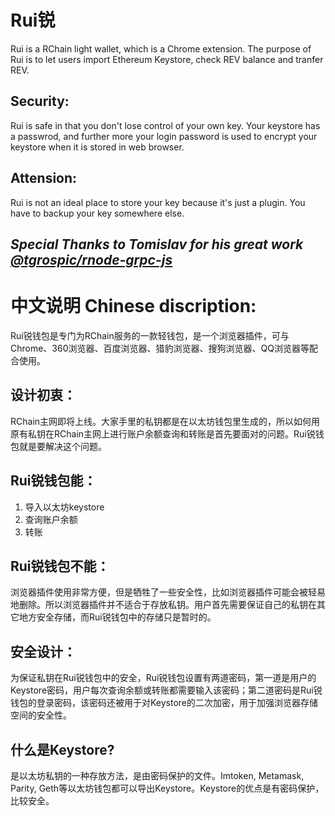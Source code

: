 # Rui锐

Rui is a RChain light wallet, which is a Chrome extension. The purpose of Rui is to let users import Ethereum Keystore, check REV balance and tranfer REV.

## Security:
Rui is safe in that you don't lose control of your own key. Your keystore has a passwrod, and further more your login password is used to encrypt your keystore when it is stored in web browser.

## Attension:
Rui is not an ideal place to store your key because it's just a plugin. You have to backup your key somewhere else.

## _Special Thanks to Tomislav for his great work [**@tgrospic/rnode-grpc-js**](https://github.com/tgrospic/rnode-grpc-js)_

# 中文说明 Chinese discription:
Rui锐钱包是专门为RChain服务的一款轻钱包，是一个浏览器插件，可与Chrome、360浏览器、百度浏览器、猎豹浏览器、搜狗浏览器、QQ浏览器等配合使用。

## 设计初衷：
RChain主网即将上线。大家手里的私钥都是在以太坊钱包里生成的，所以如何用原有私钥在RChain主网上进行账户余额查询和转账是首先要面对的问题。Rui锐钱包就是要解决这个问题。

## Rui锐钱包能：
1. 导入以太坊keystore
2. 查询账户余额
3. 转账

## Rui锐钱包不能：
浏览器插件使用非常方便，但是牺牲了一些安全性，比如浏览器插件可能会被轻易地删除。所以浏览器插件并不适合于存放私钥。用户首先需要保证自己的私钥在其它地方安全存储，而Rui锐钱包中的存储只是暂时的。

## 安全设计：
为保证私钥在Rui锐钱包中的安全，Rui锐钱包设置有两道密码，第一道是用户的Keystore密码，用户每次查询余额或转账都需要输入该密码；第二道密码是Rui锐钱包的登录密码，该密码还被用于对Keystore的二次加密，用于加强浏览器存储空间的安全性。

## 什么是Keystore?
是以太坊私钥的一种存放方法，是由密码保护的文件。Imtoken, Metamask, Parity, Geth等以太坊钱包都可以导出Keystore。Keystore的优点是有密码保护，比较安全。

